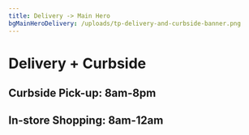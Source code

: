 ```yaml
---
title: Delivery -> Main Hero
bgMainHeroDelivery: /uploads/tp-delivery-and-curbside-banner.png
---
```


# Delivery&nbsp;+&nbsp;Curbside

## Curbside Pick-up: 8am-8pm

## In-store Shopping: 8am-12am
